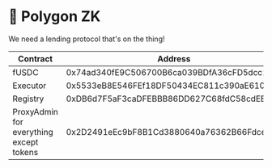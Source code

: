 # 🐧 Polygon ZK

We need a lending protocol that's on the thing!

| Contract                                | Address                                    |
| --------------------------------------- | ------------------------------------------ |
| fUSDC                                   | 0x74ad340fE9C506700B6ca039BDfA36cFD5dcc18C |
| Executor                                | 0x5533eB8E546FEf18DF50434EC811c390aE610166 |
| Registry                                | 0xDB6d7F5aF3caDFEBBB86DD627C68fdC58cdEB91B |
| ProxyAdmin for everything except tokens | 0x2D2491eEc9bF8B1Cd3880640a76362B66Fdcef05 |
